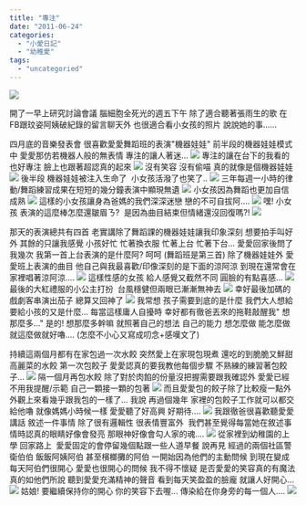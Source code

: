 ```yaml
---
title: "專注"
date: "2011-06-24"
categories: 
  - "小愛日記"
  - "幼稚愛"
tags: 
  - "uncategoried"
---
```


![](images/5834229997_165a83c0f2.jpg)

開了一早上研究討論會議 腦細胞全死光的週五下午 除了適合聽著張雨生的歌 在FB跟玟姿阿姨破紀錄的留言聊天外 也很適合看小女孩的照片 說說她的事......

四月底的音樂發表會 很喜歡愛愛舞蹈班的表演"機器娃娃" 前半段的機器娃娃模式中 愛愛那仿若機器人般的無表情 專注的讓人著迷... ![](images/5834782834_2298f24862.jpg) 專注的讓在台下的我看的也好專注 臉上也跟著超認真的起來 ![](images/5834782700_c4f18f78a5.jpg) 沒有笑容 沒有偷喵 真的就像是個機器娃娃 ![](images/5834782392_64ed62749b.jpg) 後半段 機器娃娃被注入生命了  小女孩活潑了也笑了.. ![](images/5834229701_9d6ef388bb.jpg) 三年每週一小時的律動/舞蹈練習成果在短短的幾分鐘表演中顯現無遺 ![](images/5834782054_d161ea1902.jpg) 小女孩因為舞蹈也更加自信成熟 ![](images/5834781898_3a122925a0.jpg) 這樣的小女孩讓身為爸媽的我們深深迷戀 戀的不可自拔阿.... ![](images/5834781760_2f147c29ea.jpg) 嘿! 小女孩 表演的這麼棒怎麼還皺眉ㄋ?  是因為曲目結束但情緒還沒回復嗎?! ![](images/5834228435_1117b6dc82.jpg) 

那天的表演總共有四首 老實講除了舞蹈課的機器娃娃讓我印象深刻 想要拍手叫好外 其餘的只讓我感覺 小孩好忙 忙著換衣服 忙著上台 忙著下台... 愛愛回家後問了我幾次 我第一首上台表演的是什麼阿? 呵呵 (舞蹈班是第三首) 除了機器娃娃外 愛愛班上表演的曲目 他自己與我最喜歡/印像深刻的是下面的涼阿涼 到現在還常會在家裡唱著涼阿涼.... ![](images/5834231603_e3795d14d3.jpg) 這樣性感的女孩 給人感覺又截然不同 圓臉的有點喜感... ![](images/5834231033_027dd47ce3.jpg) 最後的大紅禮服的小公主打扮  台風穩健但兩眼已漸漸無神去 ![](images/5834779696_29a23e4b0f.jpg) 幸好最後加碼的戲劇客串演出茄子 總算又回神了 ![](images/5834778502_8e5209326b.jpg) 我常想 孩子需要到底的是什麼 我們大人想給 要給小孩的又是什麼... 每當這樣庸人自擾時 幸好都有徹爸丟來的拖鞋敲醒我" 想那麼多..." 是的! 想那麼多幹嘛 就照著自己的想法 自己的能力 想怎麼做 能怎麼做 就這麼做就好嚕.... (怎麼不小心又寫成叨念+感嘆文了)

持續這兩個月都有在家包過一次水餃 突然愛上在家現包現煮 還吃的到脆脆又鮮甜高麗菜的水餃 第一次包餃子 愛愛認真的要我教他每個步驟 不熟練的練習著包餃子... ![](images/5834881454_229e87a2c4.jpg) 隔一個月再包水餃 除了對於肉餡的份量沒把握需要跟我確認外 愛愛已經不用我提醒/示範 自己一顆接一顆的包著 ![](images/5834876812_50345ed171.jpg) 而且愛愛包的餃子除了比較瘦一點外 外觀上來看幾乎跟我包的一樣了... 我說 再過個幾年 家裡的包餃子工作就可以都交給他嚕 就像媽媽小時候一樣 愛愛聽了好高興 好期待.... ![](images/5834325311_c86c12922d.jpg) 我跟徹爸很喜歡聽愛愛講話 敘述一件事情 除了很有邏輯性 很表情豐富外  我們甚至覺得每當她在敘述事情時認真的眼睛好像會發亮 那眼神好像會勾人家的魂.... ![](images/5834880670_fc548d74bb.jpg) 從家裡到幼稚園的上學 回家路上  愛愛固定的會停留幾個點跟一些人道早餐 說再見 經過的兩個社區警衛伯伯 飯飯阿姨阿伯 甚至檳榔攤的阿伯 一開始因為他們的主動問候 到現在變成每天阿伯們很開心 愛愛也很開心的問候 我不得不懷疑 是否愛愛的笑容真的有魔法 真的如他們所說 聽到愛愛充滿精神的聲音 看到每天笑盈盈的臉龐 就讓人好開心... ![](images/5834880220_fa2f3c931a.jpg) 姑娘! 要繼續保持你的開心 你的笑容下去喔... 傳染給在你身旁的每一個人.... ![](images/5834328051_0f1c5b01d9.jpg)
